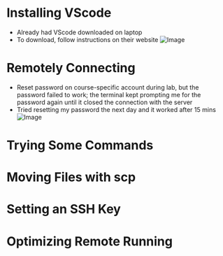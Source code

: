 # Installing VScode
* Already had VScode downloaded on laptop
* To download, follow instructions on their website
![Image](https://lh3.googleusercontent.com/keep-bbsk/AP6BvTTnK3abTbXeAbsYBrscQXUyyLqL4MG38mbn8lBxETK0LcJ3lo3wZOg8neHfdXwdUjAoqwf2KRDuZPJ4P3soPJ1p3BRPK4xxgguvEsrBahTxRfSV=s1600)

# Remotely Connecting
* Reset password on course-specific account during lab, but the password failed to work; the terminal kept prompting me for the password again until it closed the connection with the server
* Tried resetting my password the next day and it worked after 15 mins
![Image](https://lh3.googleusercontent.com/keep-bbsk/AP6BvTROMq2ID0NcALn5im1LFB8kafrgICh8zErSkE4NTCYniW6gKiiS7gQiDLIYYHE3ygHueg6wAwz6BqcRRkc-QZePYn_XvuTnxtAGTdafsTBZngXM=s1600)

# Trying Some Commands

# Moving Files with scp

# Setting an SSH Key

# Optimizing Remote Running
